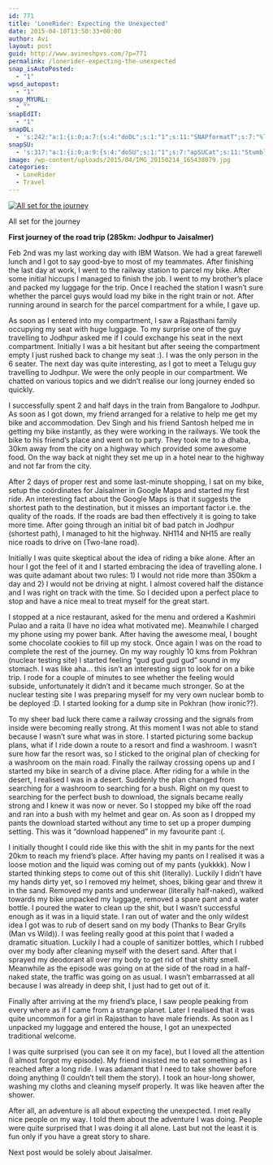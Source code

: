```yaml
---
id: 771
title: 'LoneRider: Expecting the Unexpected'
date: 2015-04-10T13:50:33+00:00
author: Avi
layout: post
guid: http://www.avineshpvs.com/?p=771
permalink: /lonerider-expecting-the-unexpected
snap_isAutoPosted:
  - "1"
wpsd_autopost:
  - "1"
snap_MYURL:
  - ""
snapEdIT:
  - "1"
snapDL:
  - 's:242:"a:1:{i:0;a:7:{s:4:"doDL";s:1:"1";s:11:"SNAPformatT";s:7:"%TITLE%";s:10:"SNAPformat";s:9:"%EXCERPT%";s:11:"isPrePosted";s:1:"1";s:8:"isPosted";s:1:"1";s:4:"pgID";s:32:"6263c42dcf3325eeb6bb87e8fda4b4c4";s:5:"pDate";s:19:"2015-04-10 13:50:49";}}";'
snapSU:
  - 's:317:"a:1:{i:0;a:9:{s:4:"doSU";s:1:"1";s:7:"apSUCat";s:11:"StumbleUpon";s:4:"nsfw";s:1:"0";s:10:"SNAPformat";s:19:"%TITLE% - %EXCERPT%";s:11:"isPrePosted";s:1:"1";s:8:"isPosted";s:1:"1";s:4:"pgID";s:6:"4udKUe";s:7:"postURL";s:50:"http://www.stumbleupon.com/content/4udKUe/comments";s:5:"pDate";s:19:"2015-04-10 13:50:57";}}";'
image: /wp-content/uploads/2015/04/IMG_20150214_165438079.jpg
categories:
  - LoneRider
  - Travel
---
```

<div id="attachment_776" style="width: 610px" class="wp-caption aligncenter">
  <a href="https://i2.wp.com/www.avineshpvs.com/wp-content/uploads/2015/04/IMG_20150214_165438079.jpg" data-rel="lightbox-0" data-imagelightbox="0" title=""><img src="https://i2.wp.com/www.avineshpvs.com/wp-content/uploads/2015/04/IMG_20150214_165438079.jpg?resize=600%2C302" alt="All set for the journey" class="size-medium wp-image-776" srcset="https://i2.wp.com/www.avineshpvs.com/wp-content/uploads/2015/04/IMG_20150214_165438079.jpg?resize=600%2C302 600w, https://i2.wp.com/www.avineshpvs.com/wp-content/uploads/2015/04/IMG_20150214_165438079.jpg?resize=1024%2C516 1024w, https://i2.wp.com/www.avineshpvs.com/wp-content/uploads/2015/04/IMG_20150214_165438079.jpg?w=2000 2000w" sizes="(max-width: 600px) 100vw, 600px" data-recalc-dims="1" /></a>
  
  <p class="wp-caption-text">
    All set for the journey
  </p>
</div>

**First journey of the road trip (285km: Jodhpur to Jaisalmer)**

Feb 2nd was my last working day with IBM Watson. We had a great farewell lunch and I got to say good-bye to most of my teammates. After finishing the last day at work, I went to the railway station to parcel my bike. After some initial hiccups I managed to finish the job. I went to my brother&#8217;s place and packed my luggage for the trip. Once I reached the station I wasn’t sure whether the parcel guys would load my bike in the right train or not. After running around in search for the parcel compartment for a while, I gave up.

<!--more-->

  
As soon as I entered into my compartment, I saw a Rajasthani family occupying my seat with huge luggage. To my surprise one of the guy travelling to Jodhpur asked me if I could exchange his seat in the next compartment. Initially I was a bit hesitant but after seeing the compartment empty I just rushed back to change my seat :). I was the only person in the 6 seater. The next day was quite interesting, as I got to meet a Telugu guy travelling to Jodhpur. We were the only people in our compartment. We chatted on various topics and we didn’t realise our long journey ended so quickly. 

I successfully spent 2 and half days in the train from Bangalore to Jodhpur. As soon as I got down, my friend arranged for a relative to help me get my bike and accommodation. Dev Singh and his friend Santosh helped me in getting my bike instantly, as they were working in the railways. We took the bike to his friend&#8217;s place and went on to party. They took me to a dhaba, 30km away from the city on a highway which provided some awesome food. On the way back at night they set me up in a hotel near to the highway and not far from the city. 

After 2 days of proper rest and some last-minute shopping, I sat on my bike, setup the coördinates for Jaisalmer in Google Maps and started my first ride. An interesting fact about the Google Maps is that it suggests the shortest path to the destination, but it misses an important factor i.e. the quality of the roads. If the roads are bad then effectively it is going to take more time. After going through an initial bit of bad patch in Jodhpur (shortest path), I managed to hit the highway. NH114 and NH15 are really nice roads to drive on (Two-lane road).

Initially I was quite skeptical about the idea of riding a bike alone. After an hour I got the feel of it and I started embracing the idea of travelling alone. I was quite adamant about two rules: 1) I would not ride more than 350km a day and 2) I would not be driving at night. I almost covered half the distance and I was right on track with the time. So I decided upon a perfect place to stop and have a nice meal to treat myself for the great start. 

I stopped at a nice restaurant, asked for the menu and ordered a Kashmiri Pulao and a raita (I have no idea what motivated me). Meanwhile I charged my phone using my power bank. After having the awesome meal, I bought some chocolate cookies to fill up my stock. Once again I was on the road to complete the rest of the journey. On my way roughly 10 kms from Pokhran (nuclear testing site) I started feeling “gud gud gud gud” sound in my stomach. I was like aha&#8230; this isn’t an interesting sign to look for on a bike trip. I rode for a couple of minutes to see whether the feeling would subside, unfortunately it didn’t and it became much stronger. So at the nuclear testing site I was preparing myself for my very own nuclear bomb to be deployed :D. I started looking for a dump site in Pokhran (how ironic??). 

To my sheer bad luck there came a railway crossing and the signals from inside were becoming really strong. At this moment I was not able to stand because I wasn’t sure what was in store. I started picturing some backup plans, what if I ride down a route to a resort and find a washroom. I wasn’t sure how far the resort was, so I sticked to the original plan of checking for a washroom on the main road. Finally the railway crossing opens up and I started my bike in search of a divine place. After riding for a while in the desert, I realised I was in a desert. Suddenly the plan changed from searching for a washroom to searching for a bush. Right on my quest to searching for the perfect bush to download, the signals became really strong and I knew it was now or never. So I stopped my bike off the road and ran into a bush with my helmet and gear on. As soon as I dropped my pants the download started without any time to set up a proper dumping setting. This was it “download happened&#8221; in my favourite pant :(.

I initially thought I could ride like this with the shit in my pants for the next 20km to reach my friend&#8217;s place. After having my pants on I realised it was a loose motion and the liquid was coming out of my pants (yukkkk). Now I started thinking steps to come out of this shit (literally). Luckily I didn’t have my hands dirty yet, so I removed my helmet, shoes, biking gear and threw it in the sand. Removed my pants and underwear (literally half-naked), walked towards my bike unpacked my luggage, removed a spare pant and a water bottle. I poured the water to clean up the shit, but I wasn’t successful enough as it was in a liquid state. I ran out of water and the only wildest idea I got was to rub of desert sand on my body (Thanks to Bear Grylls (Man vs Wild)). I was feeling really good at this point that I waded a dramatic situation. Luckily I had a couple of sanitizer bottles, which I rubbed over my body after cleaning myself with the desert sand. After that I sprayed my deodorant all over my body to get rid of that shitty smell. Meanwhile as the episode was going on at the side of the road in a half-naked state, the traffic was going on as usual. I wasn’t embarrassed at all because I was already in deep shit, I just had to get out of it. 

Finally after arriving at the my friend&#8217;s place, I saw people peaking from every where as if I came from a strange planet. Later I realised that it was quite uncommon for a girl in Rajasthan to have male friends. As soon as I unpacked my luggage and entered the house, I got an unexpected traditional welcome.

<div class="video-container">
  <span class="embed-youtube" style="text-align:center; display: block;"></span>
</div>

I was quite surprised (you can see it on my face), but I loved all the attention (I almost forgot my episode). My friend insisted me to eat something as I reached after a long ride. I was adamant that I need to take shower before doing anything (I couldn’t tell them the story). I took an hour-long shower, washing my cloths and cleaning myself properly. It was like heaven after the shower. 

After all, an adventure is all about expecting the unexpected. I met really nice people on my way. I told them about the adventure I was doing. People were quite surprised that I was doing it all alone. Last but not the least it is fun only if you have a great story to share.

Next post would be solely about Jaisalmer.